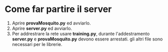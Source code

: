 # Come far partire il server
1. Aprire **provaMosquito.py** ed avviarlo.
2. Aprire **server.py** ed avviarlo.
3. Per addrestrare la rete usare **training.py**, durante l'addestramento **server.py** e **provaMosquito.py** devono essere arrestati.
gli altri file sono necessari per le librerie.
